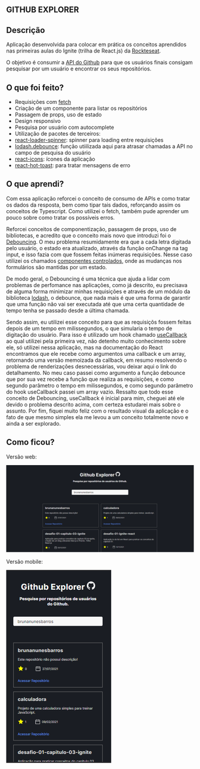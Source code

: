 ## GITHUB EXPLORER

## Descrição

Aplicação desenvolvida para colocar em prática os conceitos aprendidos nas primeiras aulas do Ignite (trilha de React.js) da [Rockteseat](https://www.rocketseat.com.br/ignite). 

O objetivo é consumir a [API do Github](https://docs.github.com/pt/rest) para que os usuários finais consigam pesquisar por um usuário e encontrar os seus repositórios. 

## O que foi feito?

- Requisições com [fetch](https://developer.mozilla.org/pt-BR/docs/Web/API/Fetch_API/Using_Fetch)
- Criação de um componente para listar os repositórios
- Passagem de props, uso de estado
- Design responsivo
- Pesquisa por usuário com autocomplete
- Utilização de pacotes de terceiros:
- [react-loader-spinner](https://www.npmjs.com/package/react-loader-spinner): spinner para loading entre requisições
- [lodash.debounce](https://lodash.com/docs/4.17.15#debounce): função utiilizada aqui para atrasar chamadas a API no campo de pesquisa do usuário
- [react-icons](https://react-icons.github.io/react-icons/): ícones da aplicação
- [react-hot-toast](https://react-hot-toast.com/): para tratar mensagens de erro

## O que aprendi?

Com essa aplicação reforcei o conceito de consumo de APIs e como tratar os dados da resposta, bem como tipar tais dados, reforçando assim os conceitos de Typescript. Como utilizei o fetch, também pude aprender um pouco sobre como tratar os possíveis erros.

Reforcei conceitos de componentização, passagem de props, uso de bibliotecas, e acredito que o conceito mais novo que introduzi foi o [Debouncing](https://css-tricks.com/debouncing-throttling-explained-examples/). 
O meu problema resumidamente era que a cada letra digitada pelo usuário, o estado era atualizado, através da função onChange na tag input, e isso fazia com que fossem feitas inúmeras requisições. Nesse caso utilizei os chamados [componentes controlados](https://pt-br.reactjs.org/docs/forms.html), onde as mudanças nos formulários são mantidas por um estado. 

De modo geral, o Debouncing é uma técnica que ajuda a lidar com problemas de perfomance nas aplicações, como já descrito, eu precisava de alguma forma minimizar minhas requisições e através de um módulo da biblioteca [lodash](https://lodash.com/), o debounce, que nada mais é que uma forma de garantir que uma função não vai ser executada até que uma certa quantidade de tempo tenha se passado desde a última chamada. 

Sendo assim, eu utilizei esse conceito para que as requisiçõs fossem feitas depois de um tempo em milissegundos, o que simularia o tempo de digitação do usuário. Para isso é utilizado um hook chamado [useCallback](https://pt-br.reactjs.org/docs/hooks-reference.html#usecallback) ao qual utilizei pela primeira vez, não detenho muito conhecimento sobre ele, só utilizei nessa aplicação, mas na documentação do React encontramos que ele recebe como argumentos uma callback e um array, retornando uma versão memoizada da callback, em resumo resolvendo o problema de renderizações desnecessárias, vou deixar aqui o link do detalhamento. No meu caso passei como argumento a função debounce que por sua vez recebe a função que realiza as requisições, e como segundo parâmetro o tempo em milissegundos, e como segundo parâmetro do hook useCallback passei um array vazio. Ressalto que todo esse conceito de Debouncing, useCallback é inicial para mim, cheguei até ele devido o problema descrito acima, com certeza estudarei mais sobre o assunto. 
Por fim, fiquei muito feliz com o resultado visual da aplicação e o fato de que mesmo simples ela me levou a um conceito totalmente novo e ainda a ser explorado. 


## Como ficou? 

<div>
  <p>Versão web:</p>
  <img src="./public/versao-web.png" >
</div>

<div>
  <p>
    Versão mobile: 
  </p>
  <img src="./public/versao-mobile.png" >
</div>
